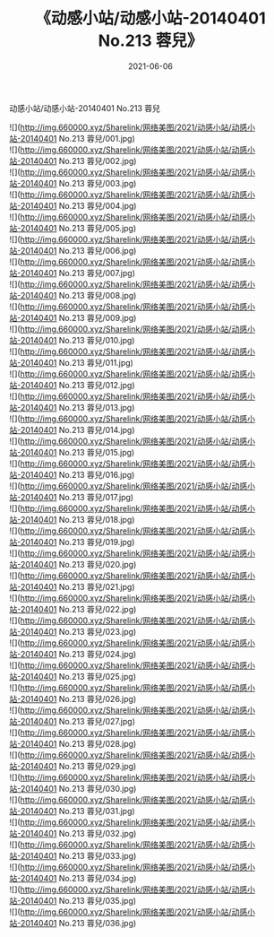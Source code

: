 ﻿---
layout: post
title:  《动感小站/动感小站-20140401 No.213 蓉兒》
date:   2021-06-06
img: http://img.660000.xyz/Sharelink/网络美图/2021/动感小站/动感小站-20140401 No.213 蓉兒/000.jpg
categories: [美女, 清纯, 唯美]
---

动感小站/动感小站-20140401 No.213 蓉兒

 ![](http://img.660000.xyz/Sharelink/网络美图/2021/动感小站/动感小站-20140401 No.213 蓉兒/001.jpg) <br>![](http://img.660000.xyz/Sharelink/网络美图/2021/动感小站/动感小站-20140401 No.213 蓉兒/002.jpg) <br>![](http://img.660000.xyz/Sharelink/网络美图/2021/动感小站/动感小站-20140401 No.213 蓉兒/003.jpg) <br>![](http://img.660000.xyz/Sharelink/网络美图/2021/动感小站/动感小站-20140401 No.213 蓉兒/004.jpg) <br>![](http://img.660000.xyz/Sharelink/网络美图/2021/动感小站/动感小站-20140401 No.213 蓉兒/005.jpg) <br>![](http://img.660000.xyz/Sharelink/网络美图/2021/动感小站/动感小站-20140401 No.213 蓉兒/006.jpg) <br>![](http://img.660000.xyz/Sharelink/网络美图/2021/动感小站/动感小站-20140401 No.213 蓉兒/007.jpg) <br>![](http://img.660000.xyz/Sharelink/网络美图/2021/动感小站/动感小站-20140401 No.213 蓉兒/008.jpg) <br>![](http://img.660000.xyz/Sharelink/网络美图/2021/动感小站/动感小站-20140401 No.213 蓉兒/009.jpg) <br>![](http://img.660000.xyz/Sharelink/网络美图/2021/动感小站/动感小站-20140401 No.213 蓉兒/010.jpg) <br>![](http://img.660000.xyz/Sharelink/网络美图/2021/动感小站/动感小站-20140401 No.213 蓉兒/011.jpg) <br>![](http://img.660000.xyz/Sharelink/网络美图/2021/动感小站/动感小站-20140401 No.213 蓉兒/012.jpg) <br>![](http://img.660000.xyz/Sharelink/网络美图/2021/动感小站/动感小站-20140401 No.213 蓉兒/013.jpg) <br>![](http://img.660000.xyz/Sharelink/网络美图/2021/动感小站/动感小站-20140401 No.213 蓉兒/014.jpg) <br>![](http://img.660000.xyz/Sharelink/网络美图/2021/动感小站/动感小站-20140401 No.213 蓉兒/015.jpg) <br>![](http://img.660000.xyz/Sharelink/网络美图/2021/动感小站/动感小站-20140401 No.213 蓉兒/016.jpg) <br>![](http://img.660000.xyz/Sharelink/网络美图/2021/动感小站/动感小站-20140401 No.213 蓉兒/017.jpg) <br>![](http://img.660000.xyz/Sharelink/网络美图/2021/动感小站/动感小站-20140401 No.213 蓉兒/018.jpg) <br>![](http://img.660000.xyz/Sharelink/网络美图/2021/动感小站/动感小站-20140401 No.213 蓉兒/019.jpg) <br>![](http://img.660000.xyz/Sharelink/网络美图/2021/动感小站/动感小站-20140401 No.213 蓉兒/020.jpg) <br>![](http://img.660000.xyz/Sharelink/网络美图/2021/动感小站/动感小站-20140401 No.213 蓉兒/021.jpg) <br>![](http://img.660000.xyz/Sharelink/网络美图/2021/动感小站/动感小站-20140401 No.213 蓉兒/022.jpg) <br>![](http://img.660000.xyz/Sharelink/网络美图/2021/动感小站/动感小站-20140401 No.213 蓉兒/023.jpg) <br>![](http://img.660000.xyz/Sharelink/网络美图/2021/动感小站/动感小站-20140401 No.213 蓉兒/024.jpg) <br>![](http://img.660000.xyz/Sharelink/网络美图/2021/动感小站/动感小站-20140401 No.213 蓉兒/025.jpg) <br>![](http://img.660000.xyz/Sharelink/网络美图/2021/动感小站/动感小站-20140401 No.213 蓉兒/026.jpg) <br>![](http://img.660000.xyz/Sharelink/网络美图/2021/动感小站/动感小站-20140401 No.213 蓉兒/027.jpg) <br>![](http://img.660000.xyz/Sharelink/网络美图/2021/动感小站/动感小站-20140401 No.213 蓉兒/028.jpg) <br>![](http://img.660000.xyz/Sharelink/网络美图/2021/动感小站/动感小站-20140401 No.213 蓉兒/029.jpg) <br>![](http://img.660000.xyz/Sharelink/网络美图/2021/动感小站/动感小站-20140401 No.213 蓉兒/030.jpg) <br>![](http://img.660000.xyz/Sharelink/网络美图/2021/动感小站/动感小站-20140401 No.213 蓉兒/031.jpg) <br>![](http://img.660000.xyz/Sharelink/网络美图/2021/动感小站/动感小站-20140401 No.213 蓉兒/032.jpg) <br>![](http://img.660000.xyz/Sharelink/网络美图/2021/动感小站/动感小站-20140401 No.213 蓉兒/033.jpg) <br>![](http://img.660000.xyz/Sharelink/网络美图/2021/动感小站/动感小站-20140401 No.213 蓉兒/034.jpg) <br>![](http://img.660000.xyz/Sharelink/网络美图/2021/动感小站/动感小站-20140401 No.213 蓉兒/035.jpg) <br>![](http://img.660000.xyz/Sharelink/网络美图/2021/动感小站/动感小站-20140401 No.213 蓉兒/036.jpg) <br>